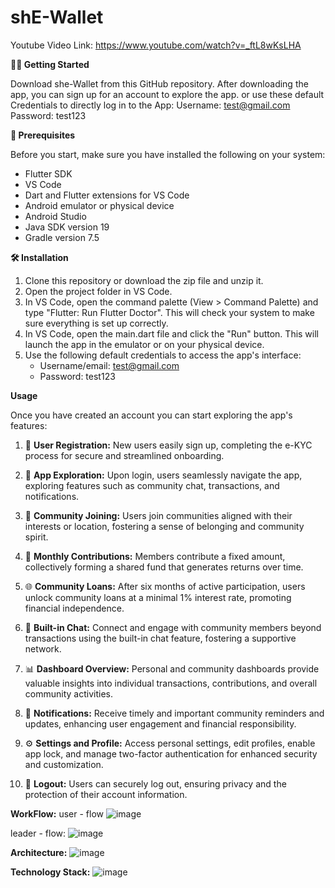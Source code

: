 # shE-Wallet

Youtube Video Link: https://www.youtube.com/watch?v=_ftL8wKsLHA

**🏃‍♀️ Getting Started**

Download she-Wallet from this GitHub repository. 
After downloading the app, you can sign up for an account to explore the app.
or use these default Credentials to directly log in to the App:
Username: test@gmail.com
Password: test123 


**📝 Prerequisites**

Before you start, make sure you have installed the following on your system:

- Flutter SDK
- VS Code
- Dart and Flutter extensions for VS Code
- Android emulator or physical device
- Android Studio
- Java SDK version 19
- Gradle version 7.5

**🛠️ Installation**

1. Clone this repository or download the zip file and unzip it.
2. Open the project folder in VS Code.
3. In VS Code, open the command palette (View > Command Palette) and type "Flutter: Run Flutter Doctor". This will check your system to make sure everything is set up correctly.
4. In VS Code, open the main.dart file and click the "Run" button. This will launch the app in the emulator or on your physical device.
5. Use the following default credentials to access the app's interface:
   - Username/email: test@gmail.com
   - Password: test123

**Usage**

Once you have created an account you can start exploring the app's features:
1. 📝 **User Registration:**
   New users easily sign up, completing the e-KYC process for secure and streamlined onboarding.

2. 🚀 **App Exploration:**
   Upon login, users seamlessly navigate the app, exploring features such as community chat, transactions, and notifications.

3. 🤝 **Community Joining:**
   Users join communities aligned with their interests or location, fostering a sense of belonging and community spirit.

4. 💸 **Monthly Contributions:**
   Members contribute a fixed amount, collectively forming a shared fund that generates returns over time.

5. 🌐 **Community Loans:**
   After six months of active participation, users unlock community loans at a minimal 1% interest rate, promoting financial independence.

6. 💬 **Built-in Chat:**
   Connect and engage with community members beyond transactions using the built-in chat feature, fostering a supportive network.

7. 📊 **Dashboard Overview:**
   Personal and community dashboards provide valuable insights into individual transactions, contributions, and overall community activities.

8. 🔔 **Notifications:**
   Receive timely and important community reminders and updates, enhancing user engagement and financial responsibility.

9. ⚙️ **Settings and Profile:**
   Access personal settings, edit profiles, enable app lock, and manage two-factor authentication for enhanced security and customization.

10. 🚪 **Logout:**
    Users can securely log out, ensuring privacy and the protection of their account information.

**WorkFlow:**
user - flow
![image](https://github.com/Nithya-Varshini/sample-main/assets/111070486/75bbcc92-d772-48ce-bb34-97d74428cc7c)

leader - flow:
![image](https://github.com/Nithya-Varshini/sample-main/assets/111070486/329e5722-0272-4900-a201-e3175bf33e59)


**Architecture:**
![image](https://github.com/Nithya-Varshini/sample-main/assets/111070486/0a617877-e6b5-448c-bc4e-3c7c4d12ff8c)

**Technology Stack:**
![image](https://github.com/Nithya-Varshini/sample-main/assets/111070486/7294bf50-045f-498c-971f-e50b5ff29961)


